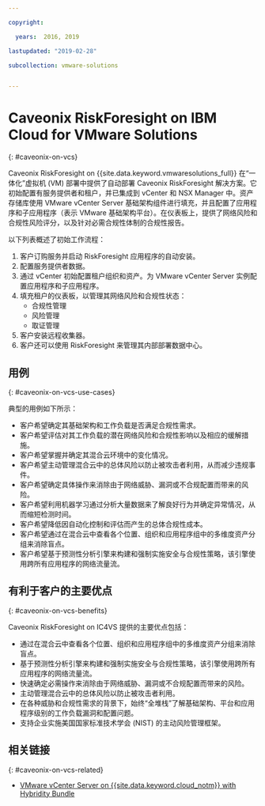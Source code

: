 ```yaml
---

copyright:

  years:  2016, 2019

lastupdated: "2019-02-28"

subcollection: vmware-solutions


---
```


# Caveonix RiskForesight on IBM Cloud for VMware Solutions
{: #caveonix-on-vcs}

Caveonix RiskForesight on {{site.data.keyword.vmwaresolutions_full}} 在“一体化”虚拟机 (VM) 部署中提供了自动部署 Caveonix RiskForesight 解决方案。它初始配置有服务提供者和租户，并已集成到 vCenter 和 NSX Manager 中。资产存储库使用 VMware vCenter Server 基础架构组件进行填充，并且配置了应用程序和子应用程序（表示 VMware 基础架构平台）。在仪表板上，提供了网络风险和合规性风险评分，以及针对必需合规性体制的合规性报告。

以下列表概述了初始工作流程：
1.	客户订购服务并启动 RiskForesight 应用程序的自动安装。
2.	配置服务提供者数据。
3.	通过 vCenter 初始配置租户组织和资产。为 VMware vCenter Server 实例配置应用程序和子应用程序。
4.	填充租户的仪表板，以管理其网络风险和合规性状态：
    - 合规性管理
    - 风险管理
    - 取证管理
5.	客户安装远程收集器。
6.	客户还可以使用 RiskForesight 来管理其内部部署数据中心。


## 用例
{: #caveonix-on-vcs-use-cases}

典型的用例如下所示：
- 客户希望确定其基础架构和工作负载是否满足合规性需求。
-	客户希望评估对其工作负载的潜在网络风险和合规性影响以及相应的缓解措施。
-	客户希望掌握并确定其混合云环境中的变化情况。
-	客户希望主动管理混合云中的总体风险以防止被攻击者利用，从而减少违规事件。
-	客户希望确定具体操作来消除由于网络威胁、漏洞或不合规配置而带来的风险。
-	客户希望利用机器学习通过分析大量数据来了解良好行为并确定异常情况，从而缩短检测时间。
-	客户希望降低因自动化控制和评估而产生的总体合规性成本。
-	客户希望通过在混合云中查看各个位置、组织和应用程序组中的多维度资产分组来消除盲点。
-	客户希望基于预测性分析引擎来构建和强制实施安全与合规性策略，该引擎使用跨所有应用程序的网络流量流。

## 有利于客户的主要优点
{: #caveonix-on-vcs-benefits}

Caveonix RiskForesight on IC4VS 提供的主要优点包括：
-	通过在混合云中查看各个位置、组织和应用程序组中的多维度资产分组来消除盲点。
-	基于预测性分析引擎来构建和强制实施安全与合规性策略，该引擎使用跨所有应用程序的网络流量流。
-	快速确定必需操作来消除由于网络威胁、漏洞或不合规配置而带来的风险。
-	主动管理混合云中的总体风险以防止被攻击者利用。
-	在各种威胁和合规性需求的背景下，始终“全堆栈”了解基础架构、平台和应用程序级别的工作负载漏洞和配置问题。
-	支持企业实施美国国家标准技术学会 (NIST) 的主动风险管理框架。

## 相关链接
{: #caveonix-on-vcs-related}

*   [VMware vCenter Server on {{site.data.keyword.cloud_notm}} with Hybridity Bundle](/docs/services/vmwaresolutions/archiref/vcs?topic=vmware-solutions-vcs-hybridity-intro)
